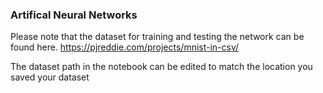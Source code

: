 ### Artifical Neural Networks ###
Please note that the dataset for training and testing the network can be found here. https://pjreddie.com/projects/mnist-in-csv/

The dataset path in the notebook can be edited to match the location you saved your  dataset

